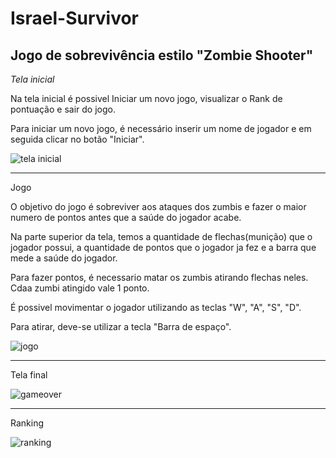 # Israel-Survivor
Jogo de sobrevivência estilo "Zombie Shooter"
---
*Tela inicial*

Na tela inicial é possivel Iniciar um novo jogo, visualizar o Rank de pontuação e sair do jogo.

Para iniciar um novo jogo, é necessário inserir um nome de jogador e em seguida clicar no botão "Iniciar".

![tela inicial](https://user-images.githubusercontent.com/105120915/220819204-e3819342-6679-4c3c-a51a-aa88d19d66fc.png)

---

Jogo

O objetivo do jogo é sobreviver aos ataques dos zumbis e fazer o maior numero de pontos antes que a saúde do jogador acabe.

Na parte superior da tela, temos a quantidade de flechas(munição) que o jogador possui, a quantidade de pontos que o jogador ja fez e a barra que mede a saúde do jogador.

Para fazer pontos, é necessario matar os zumbis atirando flechas neles. Cdaa zumbi atingido vale 1 ponto.

É possivel movimentar o jogador utilizando as teclas "W", "A", "S", "D".

Para atirar, deve-se utilizar a tecla "Barra de espaço".

![jogo](https://user-images.githubusercontent.com/105120915/220819282-a05f7d57-33cb-4dc5-8eba-8620f6e414f2.png)

---

Tela final

![gameover](https://user-images.githubusercontent.com/105120915/220819326-6b8216d3-7ddc-417c-916d-4f1d631b7575.png)

---

Ranking

![ranking](https://user-images.githubusercontent.com/105120915/220819354-88394a11-675a-40f4-a3fd-88f8250c55f7.png)



